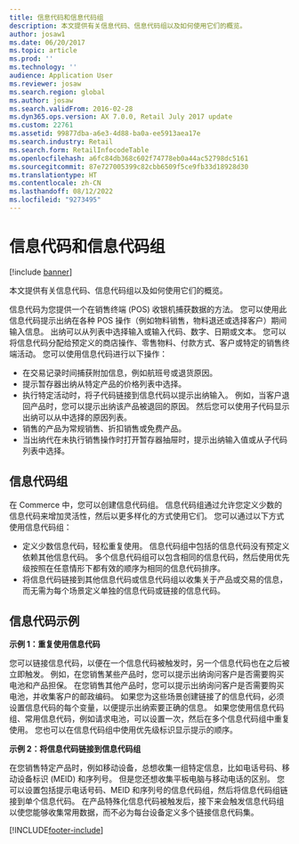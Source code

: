 ```yaml
---
title: 信息代码和信息代码组
description: 本文提供有关信息代码、信息代码组以及如何使用它们的概览。
author: josaw1
ms.date: 06/20/2017
ms.topic: article
ms.prod: ''
ms.technology: ''
audience: Application User
ms.reviewer: josaw
ms.search.region: global
ms.author: josaw
ms.search.validFrom: 2016-02-28
ms.dyn365.ops.version: AX 7.0.0, Retail July 2017 update
ms.custom: 22761
ms.assetid: 99877dba-a6e3-4d88-ba0a-ee5913aea17e
ms.search.industry: Retail
ms.search.form: RetailInfocodeTable
ms.openlocfilehash: a6fc84db368c602f74778eb0a44ac52798dc5161
ms.sourcegitcommit: 87e727005399c82cbb6509f5ce9fb33d18928d30
ms.translationtype: HT
ms.contentlocale: zh-CN
ms.lasthandoff: 08/12/2022
ms.locfileid: "9273495"
---
```

# <a name="info-codes-and-info-code-groups"></a>信息代码和信息代码组

[!include [banner](includes/banner.md)]

本文提供有关信息代码、信息代码组以及如何使用它们的概览。

信息代码为您提供一个在销售终端 (POS) 收银机捕获数据的方法。 您可以使用此信息代码提示出纳在各种 POS 操作（例如物料销售，物料退还或选择客户）期间输入信息。 出纳可以从列表中选择输入或输入代码、数字、日期或文本。 您可以将信息代码分配给预定义的商店操作、零售物料、付款方式、客户或特定的销售终端活动。 您可以使用信息代码进行以下操作：

- 在交易记录时间捕获附加信息，例如航班号或退货原因。
- 提示暂存器出纳从特定产品的价格列表中选择。
- 执行特定活动时，将子代码链接到信息代码以提示出纳输入。 例如，当客户退回产品时，您可以提示出纳该产品被退回的原因。 然后您可以使用子代码显示出纳可以从中选择的原因列表。
- 销售的产品为常规销售、折扣销售或免费产品。
- 当出纳代在未执行销售操作时打开暂存器抽屉时，提示出纳输入值或从子代码列表中选择。

## <a name="info-codes-group"></a>信息代码组

在 Commerce 中，您可以创建信息代码组。 信息代码组通过允许您定义少数的信息代码来增加灵活性，然后以更多样化的方式使用它们。 您可以通过以下方式使用信息代码组：

- 定义少数信息代码，轻松重复使用。 信息代码组中包括的信息代码没有预定义依赖其他信息代码。 多个信息代码组可以包含相同的信息代码，然后使用优先级按照在任意情形下都有效的顺序为相同的信息代码排序。
- 将信息代码链接到其他信息代码或信息代码组以收集关于产品或交易的信息，而无需为每个场景定义单独的信息代码或链接的信息代码。

## <a name="info-code-examples"></a>信息代码示例

**示例 1：重复使用信息代码**

您可以链接信息代码，以便在一个信息代码被触发时，另一个信息代码也在之后被立即触发。 例如，在您销售某些产品时，您可以提示出纳询问客户是否需要购买电池和产品担保。 在您销售其他产品时，您可以提示出纳询问客户是否需要购买电池，并收集客户的邮政编码。 如果您为这些场景创建链接了的信息代码，必须设置信息代码的每个变量，以便提示出纳索要正确的信息。 如果您使用信息代码组、常用信息代码，例如请求电池，可以设置一次，然后在多个信息代码组中重复使用。 您也可以在信息代码组中使用优先级标识显示提示的顺序。

**示例 2：将信息代码链接到信息代码组**

在您销售特定产品时，例如移动设备，总想收集一组特定信息，比如电话号码、移动设备标识 (MEID) 和序列号。 但是您还想收集平板电脑与移动电话的区别。 您可以设置包括提示电话号码、MEID 和序列号的信息代码组，然后将信息代码组链接到单个信息代码。 在产品特殊化信息代码被触发后，接下来会触发信息代码组以使您能够收集常用数据，而不必为每台设备定义多个链接信息代码集。


[!INCLUDE[footer-include](../includes/footer-banner.md)]
